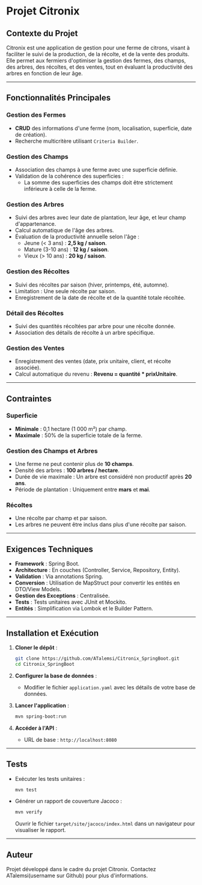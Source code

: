 
# Projet Citronix

## Contexte du Projet

Citronix est une application de gestion pour une ferme de citrons, visant à faciliter le suivi de la production, de la récolte, et de la vente des produits. Elle permet aux fermiers d'optimiser la gestion des fermes, des champs, des arbres, des récoltes, et des ventes, tout en évaluant la productivité des arbres en fonction de leur âge.

---

## Fonctionnalités Principales

### Gestion des Fermes
- **CRUD** des informations d'une ferme (nom, localisation, superficie, date de création).
- Recherche multicritère utilisant `Criteria Builder`.

### Gestion des Champs
- Association des champs à une ferme avec une superficie définie.
- Validation de la cohérence des superficies :
    - La somme des superficies des champs doit être strictement inférieure à celle de la ferme.

### Gestion des Arbres
- Suivi des arbres avec leur date de plantation, leur âge, et leur champ d'appartenance.
- Calcul automatique de l'âge des arbres.
- Évaluation de la productivité annuelle selon l'âge :
    - Jeune (< 3 ans) : **2,5 kg / saison**.
    - Mature (3-10 ans) : **12 kg / saison**.
    - Vieux (> 10 ans) : **20 kg / saison**.

### Gestion des Récoltes
- Suivi des récoltes par saison (hiver, printemps, été, automne).
- Limitation : Une seule récolte par saison.
- Enregistrement de la date de récolte et de la quantité totale récoltée.

### Détail des Récoltes
- Suivi des quantités récoltées par arbre pour une récolte donnée.
- Association des détails de récolte à un arbre spécifique.

### Gestion des Ventes
- Enregistrement des ventes (date, prix unitaire, client, et récolte associée).
- Calcul automatique du revenu : **Revenu = quantité * prixUnitaire**.

---

## Contraintes

### Superficie
- **Minimale** : 0,1 hectare (1 000 m²) par champ.
- **Maximale** : 50% de la superficie totale de la ferme.

### Gestion des Champs et Arbres
- Une ferme ne peut contenir plus de **10 champs**.
- Densité des arbres : **100 arbres / hectare**.
- Durée de vie maximale : Un arbre est considéré non productif après **20 ans**.
- Période de plantation : Uniquement entre **mars** et **mai**.

### Récoltes
- Une récolte par champ et par saison.
- Les arbres ne peuvent être inclus dans plus d'une récolte par saison.

---

## Exigences Techniques

- **Framework** : Spring Boot.
- **Architecture** : En couches (Controller, Service, Repository, Entity).
- **Validation** : Via annotations Spring.
- **Conversion** : Utilisation de MapStruct pour convertir les entités en DTO/View Models.
- **Gestion des Exceptions** : Centralisée.
- **Tests** : Tests unitaires avec JUnit et Mockito.
- **Entités** : Simplification via Lombok et le Builder Pattern.

---

## Installation et Exécution

1. **Cloner le dépôt** :
   ```bash
   git clone https://github.com/ATalemsi/Citronix_SpringBoot.git
   cd Citronix_SpringBoot
   ```

2. **Configurer la base de données** :
    - Modifier le fichier `application.yaml` avec les détails de votre base de données.

3. **Lancer l'application** :
   ```bash
   mvn spring-boot:run
   ```

4. **Accéder à l'API** :
    - URL de base : `http://localhost:8080`

---

## Tests

- Exécuter les tests unitaires :
  ```bash
  mvn test
  ```

- Générer un rapport de couverture Jacoco :
  ```bash
  mvn verify
  ```
  Ouvrir le fichier `target/site/jacoco/index.html` dans un navigateur pour visualiser le rapport.

---

## Auteur
Projet développé dans le cadre du projet Citronix. Contactez ATalemsi(username sur Github) pour plus d'informations.
